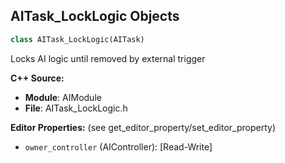 ## AITask_LockLogic Objects

```python
class AITask_LockLogic(AITask)
```

Locks AI logic until removed by external trigger

**C++ Source:**

- **Module**: AIModule
- **File**: AITask_LockLogic.h

**Editor Properties:** (see get_editor_property/set_editor_property)

- ``owner_controller`` (AIController):  [Read-Write]

<a id="unreal.AITask_MoveTo"></a>